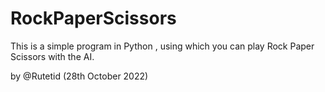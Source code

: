 # RockPaperScissors


This is a simple program in Python , using which you can play Rock Paper Scissors with the AI.

by @Rutetid (28th October 2022)
